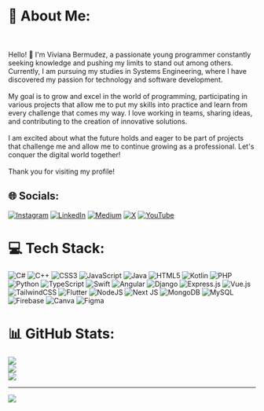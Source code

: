 # 💫 About Me:
<br><br>Hello! 👋 I'm Viviana Bermudez, a passionate young programmer constantly seeking knowledge and pushing my limits to stand out among others. Currently, I am pursuing my studies in Systems Engineering, where I have discovered my passion for technology and software development.<br><br>My goal is to grow and excel in the world of programming, participating in various projects that allow me to put my skills into practice and learn from every challenge that comes my way. I love working in teams, sharing ideas, and contributing to the creation of innovative solutions.<br><br>I am excited about what the future holds and eager to be part of projects that challenge me and allow me to continue growing as a professional. Let's conquer the digital world together!<br><br>Thank you for visiting my profile!


## 🌐 Socials:
[![Instagram](https://img.shields.io/badge/Instagram-%23E4405F.svg?logo=Instagram&logoColor=white)](https://instagram.com/vibetoIsCoding) [![LinkedIn](https://img.shields.io/badge/LinkedIn-%230077B5.svg?logo=linkedin&logoColor=white)](https://linkedin.com/in/viviLaura57) [![Medium](https://img.shields.io/badge/Medium-12100E?logo=medium&logoColor=white)](https://medium.com/@vlauto373) [![X](https://img.shields.io/badge/X-black.svg?logo=X&logoColor=white)](https://x.com/viBetoJimla57) [![YouTube](https://img.shields.io/badge/YouTube-%23FF0000.svg?logo=YouTube&logoColor=white)](https://youtube.com/@vibetoIsCoding) 

# 💻 Tech Stack:
![C#](https://img.shields.io/badge/c%23-%23239120.svg?style=for-the-badge&logo=csharp&logoColor=white) ![C++](https://img.shields.io/badge/c++-%2300599C.svg?style=for-the-badge&logo=c%2B%2B&logoColor=white) ![CSS3](https://img.shields.io/badge/css3-%231572B6.svg?style=for-the-badge&logo=css3&logoColor=white) ![JavaScript](https://img.shields.io/badge/javascript-%23323330.svg?style=for-the-badge&logo=javascript&logoColor=%23F7DF1E) ![Java](https://img.shields.io/badge/java-%23ED8B00.svg?style=for-the-badge&logo=openjdk&logoColor=white) ![HTML5](https://img.shields.io/badge/html5-%23E34F26.svg?style=for-the-badge&logo=html5&logoColor=white) ![Kotlin](https://img.shields.io/badge/kotlin-%237F52FF.svg?style=for-the-badge&logo=kotlin&logoColor=white) ![PHP](https://img.shields.io/badge/php-%23777BB4.svg?style=for-the-badge&logo=php&logoColor=white) ![Python](https://img.shields.io/badge/python-3670A0?style=for-the-badge&logo=python&logoColor=ffdd54) ![TypeScript](https://img.shields.io/badge/typescript-%23007ACC.svg?style=for-the-badge&logo=typescript&logoColor=white) ![Swift](https://img.shields.io/badge/swift-F54A2A?style=for-the-badge&logo=swift&logoColor=white) ![Angular](https://img.shields.io/badge/angular-%23DD0031.svg?style=for-the-badge&logo=angular&logoColor=white) ![Django](https://img.shields.io/badge/django-%23092E20.svg?style=for-the-badge&logo=django&logoColor=white) ![Express.js](https://img.shields.io/badge/express.js-%23404d59.svg?style=for-the-badge&logo=express&logoColor=%2361DAFB) ![Vue.js](https://img.shields.io/badge/vue.js-%2335495e.svg?style=for-the-badge&logo=vuedotjs&logoColor=%234FC08D) ![TailwindCSS](https://img.shields.io/badge/tailwindcss-%2338B2AC.svg?style=for-the-badge&logo=tailwind-css&logoColor=white) ![Flutter](https://img.shields.io/badge/Flutter-%2302569B.svg?style=for-the-badge&logo=Flutter&logoColor=white) ![NodeJS](https://img.shields.io/badge/node.js-6DA55F?style=for-the-badge&logo=node.js&logoColor=white) ![Next JS](https://img.shields.io/badge/Next-black?style=for-the-badge&logo=next.js&logoColor=white) ![MongoDB](https://img.shields.io/badge/MongoDB-%234ea94b.svg?style=for-the-badge&logo=mongodb&logoColor=white) ![MySQL](https://img.shields.io/badge/mysql-4479A1.svg?style=for-the-badge&logo=mysql&logoColor=white) ![Firebase](https://img.shields.io/badge/firebase-a08021?style=for-the-badge&logo=firebase&logoColor=ffcd34) ![Canva](https://img.shields.io/badge/Canva-%2300C4CC.svg?style=for-the-badge&logo=Canva&logoColor=white) ![Figma](https://img.shields.io/badge/figma-%23F24E1E.svg?style=for-the-badge&logo=figma&logoColor=white)
# 📊 GitHub Stats:
![](https://github-readme-stats.vercel.app/api?username=vivilaura57&theme=rose&hide_border=false&include_all_commits=false&count_private=true)<br/>
![](https://github-readme-streak-stats.herokuapp.com/?user=vivilaura57&theme=rose&hide_border=false)<br/>
![](https://github-readme-stats.vercel.app/api/top-langs/?username=vivilaura57&theme=rose&hide_border=false&include_all_commits=false&count_private=true&layout=compact)

---
[![](https://visitcount.itsvg.in/api?id=vivilaura57&icon=7&color=10)](https://visitcount.itsvg.in)

<!-- Proudly created with GPRM ( https://gprm.itsvg.in ) -->
